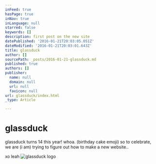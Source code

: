 ```yaml
---
inFeed: true
hasPage: true
inNav: true
inLanguage: null
starred: false
keywords: []
description: first post on the new site
datePublished: '2016-01-21T20:03:05.051Z'
dateModified: '2016-01-21T20:03:01.643Z'
title: glassduck
author: []
sourcePath: _posts/2016-01-21-glassduck.md
published: true
authors: []
publisher:
  name: null
  domain: null
  url: null
  favicon: null
url: glassduck/index.html
_type: Article

---
```

# glassduck

glassduck turns 14 this year!  whoa.  (birthday cake emoji)   so to celebrate, we are  (i am) trying to figure out how to make a new website.. 

xo leah
![glassduck logo](https://s3-us-west-2.amazonaws.com/the-grid-img/p/e71ccc0318f6ecb51fa1001c5eaccaa69733326f.gif)